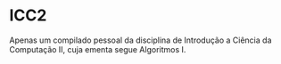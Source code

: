 # ICC2

Apenas um compilado pessoal da disciplina de Introdução a Ciência da Computação II, cuja ementa segue Algoritmos I.
